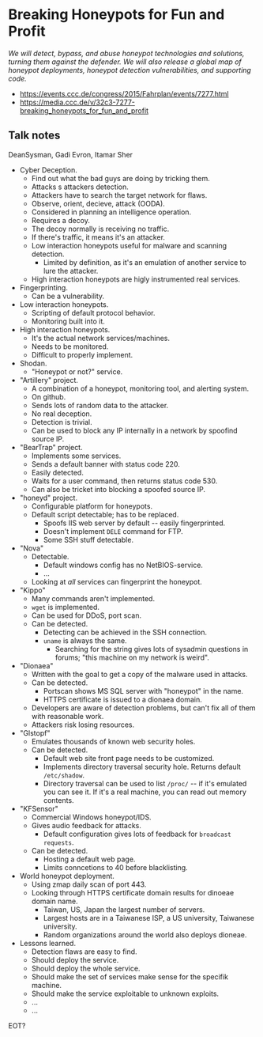 # Breaking Honeypots for Fun and Profit

*We will detect, bypass, and abuse honeypot technologies and solutions, turning them against the defender. We will also release a global map of honeypot deployments, honeypot detection vulnerabilities, and supporting code.*

- https://events.ccc.de/congress/2015/Fahrplan/events/7277.html
- https://media.ccc.de/v/32c3-7277-breaking_honeypots_for_fun_and_profit


## Talk notes

DeanSysman, Gadi Evron, Itamar Sher

- Cyber Deception.
  - Find out what the bad guys are doing by tricking them.
  - Attacks s attackers detection.
  - Attackers have to search the target network for flaws.
  - Observe, orient, decieve, attack (OODA).
  - Considered in planning an intelligence operation.
  - Requires a decoy.
  - The decoy normally is receiving no traffic.
  - If there's traffic, it means it's an attacker.
  - Low interaction honeypots useful for malware and scanning detection.
    - Limited by definition, as it's an emulation of another service to lure the attacker.
  - High interaction honeypots are higly instrumented real services.
- Fingerprinting.
  - Can be a vulnerability.
- Low interaction honeypots.
   - Scripting of default protocol behavior.
   - Monitoring built into it.
- High interaction honeypots.
  - It's the actual network services/machines.
  - Needs to be monitored.
  - Difficult to properly implement.
- Shodan.
  - "Honeypot or not?" service.
- "Artillery" project.
  - A combination of a honeypot, monitoring tool, and alerting system.
  - On github.
  - Sends lots of random data to the attacker.
  - No real deception.
  - Detection is trivial.
  - Can be used to block any IP internally in a network by spoofind source IP.
- "BearTrap" project.
  - Implements some services.
  - Sends a default banner with status code 220.
  - Easily detected.
  - Waits for a user command, then returns status code 530.
  - Can also be tricket into blocking a spoofed source IP.
- "honeyd" project.
  - Configurable platform for honeypots.
  - Default script detectable; has to be replaced.
    - Spoofs IIS web server by default -- easily fingerprinted.
    - Doesn't implement `DELE` command for FTP.
    - Some SSH stuff detectable.
- "Nova"
  - Detectable.
    - Default windows config has no NetBIOS-service.
    - ...
  - Looking at _all_ services can fingerprint the honeypot.
- "Kippo"
  - Many commands aren't implemented.
  - `wget` is implemented.
  - Can be used for DDoS, port scan.
  - Can be detected.
    - Detecting can be achieved in the SSH connection.
    - `uname` is always the same.
      - Searching for the string gives lots of sysadmin questions in forums; "this machine on my network is weird".
- "Dionaea"
  - Written with the goal to get a copy of the malware used in attacks.
  - Can be detected.
    - Portscan shows MS SQL server with "honeypot" in the name.
    - HTTPS certificate is issued to a dionaea domain.
  - Developers are aware of detection problems, but can't fix all of them with reasonable work.
  - Attackers risk losing resources.
- "Glstopf"
  - Emulates thousands of known web security holes.
  - Can be detected.
    - Default web site front page needs to be customized.
    - Implements directory traversal security hole. Returns default `/etc/shadow`.
    - Directory traversal can be used to list `/proc/` -- if it's emulated you can see it. If it's a real machine, you can read out memory contents.
- "KFSensor"
  - Commercial Windows honeypot/IDS.
  - Gives audio feedback for attacks.
    - Default configuration gives lots of feedback for `broadcast requests`.
  - Can be detected.
    - Hosting a default web page.
    - Limits conncetions to 40 before blacklisting.
- World honeypot deployment.
  - Using zmap daily scan of port 443.
  - Looking through HTTPS certificate domain results for dinoeae domain name.
    - Taiwan, US, Japan the largest number of servers.
    - Largest hosts are in a Taiwanese ISP, a US university, Taiwanese university.
    - Random organizations around the world also deploys dioneae.
- Lessons learned.
  - Detection flaws are easy to find.
  - Should deploy the service.
  - Should deploy the whole service.
  - Should make the set of services make sense for the specifik machine.
  - Should make the service exploitable to unknown exploits.
  - ...
  - ...

EOT?

